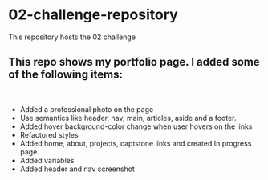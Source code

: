 # 02-challenge-repository
This repository hosts the 02 challenge


## This repo shows my portfolio page. I added some of the following items: <br />
<br />

- Added a professional photo on the page
- Use semantics like header, nav, main, articles, aside and a footer.
- Added hover background-color change when user hovers on the links
- Refactored styles
- Added home, about, projects, captstone links and created In progress page.
- Added variables
- Added header and nav screenshot


